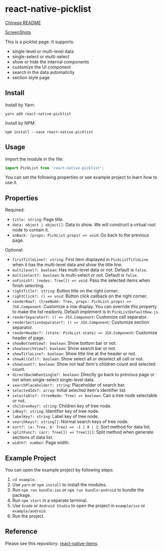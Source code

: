 # react-native-picklist

[Chinese README](README-zh_CN.md)

[ScreenShots](resource/ScreenShot.md)

This is a picklist page. It supports:

* single-level or multi-level data
* single-select or multi-select
* show or hide the internal components
* customize the UI component
* search in the data automaticlly
* section style page

## Install

Install by Yarn:

```shell
yarn add react-native-picklist
```

Install by NPM:

```shell
npm install --save react-native-picklist
```

## Usage

Import the module in the file:

```jsx
import PickList from 'react-native-picklist';
```

You can set the following properties or see example project to learn how to use it.

## Properties

Required:

* `title: string`:  Page title.
* `data: object | object[]`: Data to show. We will construct a virtual root node to contain it.
* `onBack: (props: PickList.props) => void`: Go back to the previous page.

Optional:

* `firstTitleLine?: string`: First item displayed in `PickListTitleLine` when it has the multi-level data and show the title line.
* `multilevel?: boolean`: Has multi-level data or not. Default is `false`.
* `multiselect?: boolean`: Is multi-select or not. Default is `false`.
* `onFinish?: (nodes: Tree[]) => void`: Pass the selected items when finish selecting.
* `rightTitle?: string`: Button title on the right corner.
* `rightClick?: () => void`: Button click callback on the right corner.
* `renderRow?: (treeNode: Tree, props: PickList.props) => JSX.Component`: Customize a row display. You can override this property to make the list readonly. Default implement is in `PickListDefaultRow.js`.
* `renderSeparator?: () => JSX.Component`: Customize cell separator.
* `renderSectionSeparator?: () => JSX.Component`: Customize section separator.
* `renderHeader?: (state: PickList.state) => JSX.Component`: Customize header of page.
* `showBottomView?: boolean`: Show bottom bar or not.
* `showSearchView?: boolean`: Show search bar or not.
* `showTitleLine?: boolean`: Show title line at the header or not.
* `showAllCell?: boolean`: Show select all or deselect all cell or not.
* `showCount?: boolean`: Show not leaf item's children count and selected count.
* `directBackWhenSingle?: boolean`: Directly go back to previous page or not when single-select single-level data.
* `searchPlaceholder?: string`: Placeholder of search bar.
* `selectedIds?: array`: Initial selected item's identifier list.
* `selectable?: (treeNode: Tree) => boolean`: Can a tree node selectable or not.
* `childrenKey?: string`: Children key of tree node.
* `idKey?: string`: Identifier key of tree node.
* `labelKey?: string`: Label key of tree node.
* `searchKeys?: string[]`: Normal search keys of tree node.
* `sort?: (a: Tree, b: Tree) => -1 | 0 | 1`: Sort method for data list.
* `splitFunc?: (arr: Tree[]) => Tree[][]`: Split method when generate sections of data list.
* `width?: number`: Page width.

## Example Project

You can open the example project by following steps:

1. `cd example`.
2. Use `yarn` or `npm install` to install the modules.
3. Run `npm run bundle:ios` or `npm run bundle:android` to bundle the package.
4. Run `npm start` in a seperate terminal.
5. Use `Xcode` or `Android Studio` to open the project in `example/ios` or `example/android`.
6. Run the project.

## Reference

Please see this repository: [react-native-items](https://github.com/gaoxiaosong/react-native-items).
